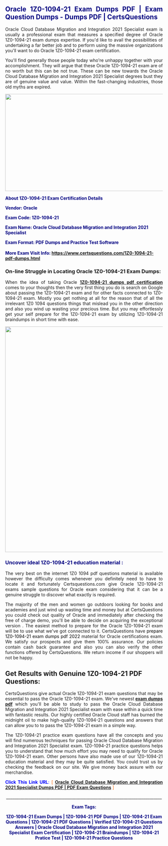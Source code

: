 <h2 style="text-align: justify;"><span style="color: #000080;">Oracle 1Z0-1094-21 Exam Dumps PDF | Exam Question Dumps - Dumps PDF | CertsQuestions</span></h2>
<p style="text-align: justify;">Oracle Cloud Database Migration and Integration 2021 Specialist exam is usually a professional exam that measures a specified degree of Oracle  1Z0-1094-21 exam dumps expertise. If you'd like to avail the possibilities of undertaking a far better job and to perform using the massive organizations you'll want to do Oracle 1Z0-1094-21 exam certification.</p>
<p style="text-align: justify;">You'll find generally those people today who're unhappy together with your accomplishment. They will argue that these Oracle  1Z0-1094-21 exam are of no worth but this can be not true. These can be new towards the Oracle Cloud Database Migration and Integration 2021 Specialist degrees bust they are of genuine value and value. Within the fast-changing industries, those old myths are expired.</p>
<p><img style="display: block; margin-left: auto; margin-right: auto;" src="https://i.imgur.com/eaP4ae9.png" width="840" height="310" /></p>
<p><span style="color: #000080;"><strong>About 1Z0-1094-21 Exam Certification Details</strong></span></p>
<p><span style="color: #000080;"><strong>Vendor: Oracle<br /></strong></span></p>
<p><span style="color: #000080;"><strong>Exam Code: 1Z0-1094-21</strong></span></p>
<p><span style="color: #000080;"><strong>Exam Name: Oracle Cloud Database Migration and Integration 2021 Specialist</strong></span></p>
<p><span style="color: #000080;"><strong>Exam Format: PDF Dumps and Practice Test Software<br /><br />More Exam Visit Info: <span style="color: #ff6600;"><a href="https://www.certsquestions.com/1Z0-1094-21-pdf-dumps.html">https://www.certsquestions.com/1Z0-1094-21-pdf-dumps.html</a></span></strong></span></p>
<h3>On-line Struggle in Locating Oracle 1Z0-1094-21 Exam Dumps:</h3>
<p style="text-align: justify;">When the idea of taking Oracle <a href="https://www.certsquestions.com/1Z0-1094-21-pdf-dumps.html"><strong> 1Z0-1094-21 dumps pdf certification</strong></a> comes to your thoughts then the very first thing you do is search on Google about passing the 1Z0-1094-21 exam and for other facts connected to 1Z0-1094-21 exam. Mostly you get nothing at all for the reason that of all the irrelevant 1Z0 1094 questions things that mislead you in the other direction and also you wind up wasting your precious time. But you may effortlessly get your self prepare for the 1Z0-1094-21 exam by utilizing 1Z0-1094-21 braindumps in short time with ease.</p>
<p><a href="https://www.certsquestions.com/1Z0-1094-21-pdf-dumps.html"><img style="display: block; margin-left: auto; margin-right: auto;" src="https://i.imgur.com/pxhoKQ2.png" width="720" /></a></p>
<h3><span style="color: #000080;">Uncover ideal  1Z0-1094-21 education material :</span></h3>
<p style="text-align: justify;">The very best on the internet 1Z0 1094 pdf questions material is available however the difficulty comes whenever you definitely need to have to locate it and fortunately Certsquestions.com give Oracle 1Z0-1094-21 exams sample questions for Oracle  exam considering that it can be a genuine struggle to discover what exactly is required.</p>
<p style="text-align: justify;">The majority of the men and women go outdoors looking for books and academies and just wind up wasting time and money but at CertsQuestions you could check out quality of Oracle  and immediately after checking the free of charge demo, you'll be able to decide on acquiring the exceptional version . The easiest method to prepare for the Oracle 1Z0-1094-21 exam will be to use what we've got connected to it. CertsQuestions have <span style="color: #000000;">prepare 1Z0-1094-21 exam dumps pdf 2022</span> material for Oracle certifications exam. We satisfy our prospects and give them 100% assurance. Our policies contain cash back guarantee and also you can also verify the other functions offered by CertsQuestions. We return income if our shoppers will not be happy.</p>
<h2>Get Results with Genuine 1Z0-1094-21 PDF Questions:</h2>
<p style="text-align: justify;">CertsQuestions give actual Oracle 1Z0-1094-21 exam questions that may be essential to pass the Oracle  1Z0-1094-21 exam. We've newest<strong>&nbsp;<a href="https://www.certsquestions.com/">exam dumps pdf</a></strong>&nbsp;which you'll be able to study to pass the Oracle Cloud Database Migration and Integration 2021 Specialist exam with ease within a quick time with fantastic results. Our highly certified Oracle Cloud staff has burned the midnight oil to make high-quality 1Z0-1094-21 questions and answers that can allow you to to pass the 1Z0-1094-21 exam in a simple way.</p>
<p style="text-align: justify;">The 1Z0-1094-21 practice exam questions have all the concepts and you will find numerous techniques for passing Oracle Cloud Database Migration and Integration 2021 Specialist exam. 1Z0-1094-21 practice questions helps you to understand that how much effort you may need to qualify for Oracle  1Z0-1094-21 exam. Other persons have also made use of our 1Z0-1094-21 education material and they may be quite satisfied. You could trust us by checking the feedback on our site. We give money back assure with our merchandise.</p>
<p style="text-align: justify;"><span style="color: #0000ff;"><strong>Click This Link URL</strong>:</span> <span style="color: #ff6600;">[ <strong><a href="https://www.certsquestions.com/oracle-cloud-certification.html">Oracle Cloud Database Migration and Integration 2021 Specialist Dumps PDF | PDF Exam Questions</a></strong> ]</span></p>
<p style="text-align: center;">______________________________________________________________________________</p>
<p style="text-align: center;"><span style="color: #000080;"><strong>Exam Tags:</strong></span></p>
<p style="text-align: center;"><span style="color: #000080;"><strong>1Z0-1094-21 Exam Dumps | 1Z0-1094-21 PDF Dumps | 1Z0-1094-21 Exam Questions | 1Z0-1094-21 PDF Questions | Verified 1Z0-1094-21 Questions Answers | Oracle Cloud Database Migration and Integration 2021 Specialist Exam Certification | 1Z0-1094-21 Braindumps | 1Z0-1094-21 Pratice Test | 1Z0-1094-21 Practice Questions</strong></span></p>
